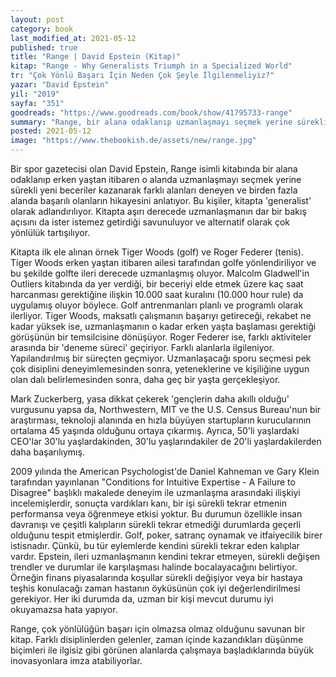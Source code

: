 ```yaml
---
layout: post
category: book
last_modified_at: 2021-05-12
published: true
title: "Range | David Epstein (Kitap)"
kitap: "Range - Why Generalists Triumph in a Specialized World"
tr: "Çok Yönlü Başarı İçin Neden Çok Şeyle İlgilenmeliyiz?"
yazar: "David Epstein"
yil: "2019"
sayfa: "351"
goodreads: "https://www.goodreads.com/book/show/41795733-range"
summary: "Range, bir alana odaklanıp uzmanlaşmayı seçmek yerine sürekli yeni beceriler kazanarak birden fazla alanda başarılı olan kişilerin hikayesini anlatıyor."
posted: 2021-05-12
image: "https://www.thebookish.de/assets/new/range.jpg"
---
```


Bir spor gazetecisi olan David Epstein, Range isimli kitabında bir alana odaklanıp erken yaştan itibaren o alanda uzmanlaşmayı seçmek yerine sürekli yeni beceriler kazanarak farklı alanları deneyen ve birden fazla alanda başarılı olanların hikayesini anlatıyor. Bu kişiler, kitapta 'generalist' olarak adlandırılıyor. Kitapta aşırı derecede uzmanlaşmanın dar bir bakış açısını da ister istemez getirdiği savunuluyor ve alternatif olarak çok yönlülük tartışılıyor.

Kitapta ilk ele alınan örnek Tiger Woods (golf) ve Roger Federer (tenis). Tiger Woods erken yaştan itibaren ailesi tarafından golfe yönlendiriliyor ve bu şekilde golfte ileri derecede uzmanlaşmış oluyor. Malcolm Gladwell'in Outliers kitabında da yer verdiği, bir beceriyi elde etmek üzere kaç saat harcanması gerektiğine ilişkin 10.000 saat kuralını (10.000 hour rule) da uygulamış oluyor böylece. Golf antrenmanları planlı ve programlı olarak ilerliyor. Tiger Woods, maksatlı çalışmanın başarıyı getireceği, rekabet ne kadar yüksek ise, uzmanlaşmanın o kadar erken yaşta başlaması gerektiği görüşünün bir temsilcisine dönüşüyor. Roger Federer ise, farklı aktiviteler arasında bir 'deneme süreci' geçiriyor. Farklı alanlarla ilgileniyor. Yapılandırılmış bir süreçten geçmiyor. Uzmanlaşacağı sporu seçmesi pek çok disiplini deneyimlemesinden sonra, yeteneklerine ve kişiliğine uygun olan dalı belirlemesinden sonra, daha geç bir yaşta gerçekleşiyor.

Mark Zuckerberg, yasa dikkat çekerek 'gençlerin daha akıllı olduğu' vurgusunu yapsa da, Northwestern, MIT ve the U.S. Census Bureau'nun bir araştırması, teknoloji alanında en hızla büyüyen startupların kurucularının ortalama 45 yaşında olduğunu ortaya çıkarmış. Ayrıca, 50'li yaşlardaki CEO'lar 30'lu yaşlardakinden, 30'lu yaşlarındakiler de 20'li yaşlardakilerden daha başarılıymış.

2009 yılında the American Psychologist'de Daniel Kahneman ve Gary Klein tarafından yayınlanan "Conditions for Intuitive Expertise - A Failure to Disagree" başlıklı makalede deneyim ile uzmanlaşma arasındaki ilişkiyi incelemişlerdir, sonuçta vardıkları kanı, bir işi sürekli tekrar etmenin performansa veya öğrenmeye etkisi yoktur. Bu durumun özellikle insan davranışı ve çeşitli kalıpların sürekli tekrar etmediği durumlarda geçerli olduğunu tespit etmişlerdir. Golf, poker, satranç oynamak ve itfaiyecilik birer istisnadır. Çünkü, bu tür eylemlerde kendini sürekli tekrar eden kalıplar vardır. Epstein, ileri uzmanlaşmanın kendini tekrar etmeyen, sürekli değişen trendler ve durumlar ile karşılaşması halinde bocalayacağını belirtiyor. Örneğin finans piyasalarında koşullar sürekli değişiyor veya bir hastaya teşhis konulacağı zaman hastanın öyküsünün çok iyi değerlendirilmesi gerekiyor. Her iki durumda da, uzman bir kişi mevcut durumu iyi okuyamazsa hata yapıyor.

Range, çok yönlülüğün başarı için olmazsa olmaz olduğunu savunan bir kitap. Farklı disiplinlerden gelenler, zaman içinde kazandıkları düşünme biçimleri ile ilgisiz gibi görünen alanlarda çalışmaya başladıklarında büyük inovasyonlara imza atabiliyorlar.
